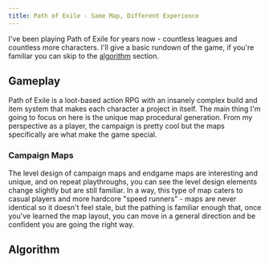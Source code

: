 ```yaml
---
title: Path of Exile - Same Map, Different Experience
---
```


I've been playing Path of Exile for years now - countless leagues and countless more characters. I'll give a basic rundown of the game, if you're familiar you can skip to the [algorithm](#algorithm) section.

## Gameplay

Path of Exile is a loot-based action RPG with an insanely complex build and item system that makes each character a project in itself. The main thing I'm going to focus on here is the unique map procedural generation. From my perspective as a player, the campaign is pretty cool but the maps specifically are what make the game special.


### Campaign Maps

The level design of campaign maps and endgame maps are interesting and unique, and on repeat playthroughs, you can see the level design elements change slightly but are still familiar. In a way, this type of map caters to casual players and more hardcore "speed runners" - maps are never identical so it doesn't feel stale, but the pathing is familiar enough that, once you've learned the map layout, you can move in a general direction and be confident you are going the right way.


## Algorithm

